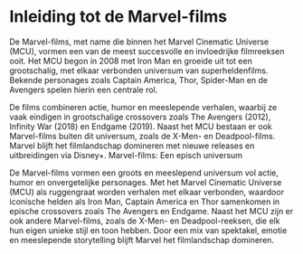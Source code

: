 # Inleiding tot de Marvel-films

De Marvel-films, met name die binnen het Marvel Cinematic Universe (MCU), vormen een van de meest succesvolle en invloedrijke filmreeksen ooit. Het MCU begon in 2008 met Iron Man en groeide uit tot een grootschalig, met elkaar verbonden universum van superheldenfilms. Bekende personages zoals Captain America, Thor, Spider-Man en de Avengers spelen hierin een centrale rol.

De films combineren actie, humor en meeslepende verhalen, waarbij ze vaak eindigen in grootschalige crossovers zoals The Avengers (2012), Infinity War (2018) en Endgame (2019). Naast het MCU bestaan er ook Marvel-films buiten dit universum, zoals de X-Men- en Deadpool-films. Marvel blijft het filmlandschap domineren met nieuwe releases en uitbreidingen via Disney+.
Marvel-films: Een episch universum

De Marvel-films vormen een groots en meeslepend universum vol actie, humor en onvergetelijke personages. Met het Marvel Cinematic Universe (MCU) als ruggengraat worden verhalen met elkaar verbonden, waardoor iconische helden als Iron Man, Captain America en Thor samenkomen in epische crossovers zoals The Avengers en Endgame. Naast het MCU zijn er ook andere Marvel-films, zoals de X-Men- en Deadpool-reeksen, die elk hun eigen unieke stijl en toon hebben. Door een mix van spektakel, emotie en meeslepende storytelling blijft Marvel het filmlandschap domineren.

